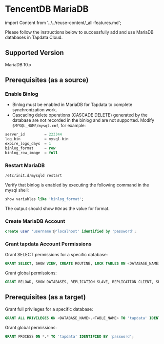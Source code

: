 # TencentDB MariaDB

import Content from '../../reuse-content/_all-features.md';

<Content />

Please follow the instructions below to successfully add and use MariaDB databases in Tapdata Cloud.

## Supported Version

MariaDB 10.x

## Prerequisites (as a source)

### Enable Binlog

- Binlog must be enabled in MariaDB for Tapdata to complete synchronization work.
- Cascading delete operations (CASCADE DELETE) generated by the database are not recorded in the binlog and are not supported. Modify `$MYSQL_HOME/mysql.cnf`, for example:

```sql
server_id         = 223344
log_bin           = mysql-bin
expire_logs_days  = 1
binlog_format     = row
binlog_row_image  = full
```

### Restart MariaDB

```sql
/etc/init.d/mysqld restart
```

Verify that binlog is enabled by executing the following command in the mysql shell:

```sql
show variables like 'binlog_format';
```

The output should show `ROW` as the value for format.

### **Create MariaDB Account**

```sql
create user 'username'@'localhost' identified by 'password';
```

### Grant tapdata Account Permissions

Grant SELECT permissions for a specific database:

```sql
GRANT SELECT, SHOW VIEW, CREATE ROUTINE, LOCK TABLES ON <DATABASE_NAME>.<TABLE_NAME> TO 'tapdata' IDENTIFIED BY 'password';
```

Grant global permissions:

```sql
GRANT RELOAD, SHOW DATABASES, REPLICATION SLAVE, REPLICATION CLIENT, SUPER ON *.* TO 'tapdata' IDENTIFIED BY 'password';
```

## Prerequisites (as a target)

Grant full privileges for a specific database:

```sql
GRANT ALL PRIVILEGES ON <DATABASE_NAME>.<TABLE_NAME> TO 'tapdata' IDENTIFIED BY 'password';
```

Grant global permissions:

```sql
GRANT PROCESS ON *.* TO 'tapdata' IDENTIFIED BY 'password';
```